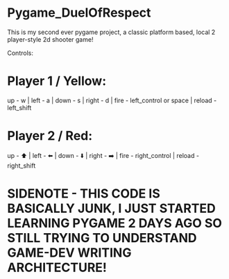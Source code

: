# Pygame_DuelOfRespect
This is my second ever pygame project, a classic platform based, local 2 player-style 2d shooter game!

Controls:
# Player 1 / Yellow:
up - w | left - a | down - s | right - d | fire - left_control or space | reload - left_shift

# Player 2 / Red:
up - ⬆️ | left - ⬅️ | down - ⬇️ | right - ➡️ | fire - right_control | reload - right_shift

# SIDENOTE - THIS CODE IS BASICALLY JUNK, I JUST STARTED LEARNING PYGAME 2 DAYS AGO SO STILL TRYING TO UNDERSTAND GAME-DEV WRITING ARCHITECTURE!
